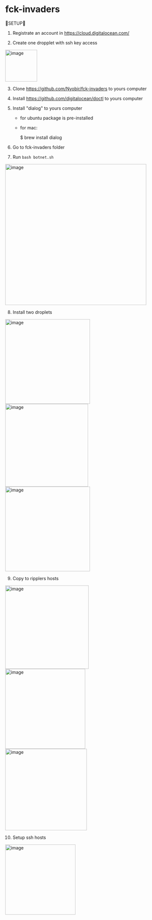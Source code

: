 # fck-invaders
 👾SETUP👾
 1. Registrate an account in https://cloud.digitalocean.com/

 2. Create one dropplet with ssh key access 
 <img width="101" alt="image" src="https://user-images.githubusercontent.com/68959321/159115580-df82146c-7d47-490e-8abf-4000607a7831.png">

 3. Clone https://github.com/Nyobir/fck-invaders to yours computer
 
 4. Install https://github.com/digitalocean/doctl to yours computer
 
 5. Install "dialog" to yours computer
  
    - for ubuntu package is pre-installed

    - for mac:
    
       $ brew install dialog

 6. Go to fck-invaders folder
 
 7. Run `bash botnet.sh`
 <img width="448" alt="image" src="https://user-images.githubusercontent.com/68959321/159115968-8f59d9df-1ff8-4ba5-9912-6b58ed06ee56.png">

 8. Install two droplets
<img width="269" alt="image" src="https://user-images.githubusercontent.com/68959321/159116018-cdd226cb-900d-4f83-9edc-e4fcb3abe177.png">
<img width="263" alt="image" src="https://user-images.githubusercontent.com/68959321/159116022-0721fe1a-8811-4ca1-aa51-ab51a9bf7dfe.png">
<img width="269" alt="image" src="https://user-images.githubusercontent.com/68959321/159116027-ecd28ad6-033c-43a9-8aaa-f8b7a6212114.png">

 9. Copy to ripplers hosts
<img width="265" alt="image" src="https://user-images.githubusercontent.com/68959321/159116051-36028eb6-53aa-43a1-9e0d-7ca9cfda70d0.png">
<img width="254" alt="image" src="https://user-images.githubusercontent.com/68959321/159116058-04a12e6d-12f4-4250-ad3f-cfb2a89e751f.png">
<img width="259" alt="image" src="https://user-images.githubusercontent.com/68959321/159116063-d3ac032e-3715-400f-bd8f-b69f589fceb7.png">

 10. Setup ssh hosts 
<img width="223" alt="image" src="https://user-images.githubusercontent.com/68959321/159116091-b43f76af-6f62-4efe-ad9d-c52d945be8bf.png">
